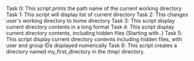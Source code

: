 Task 0: This script prints the path name of the current working directory
Task 1: This script will display list of current directory
Task 2: This changes user's working directory to home directory
Task 3: This script display current directory contents in a long format
Task 4: This script display current directory contents, including hidden files (Starting with .)
Task 5: This script display current directory contents including hidden files, with user and group IDs displayed numerically
Task 6: This script  creates a directory named my_first_directory in the /tmp/ directory.
